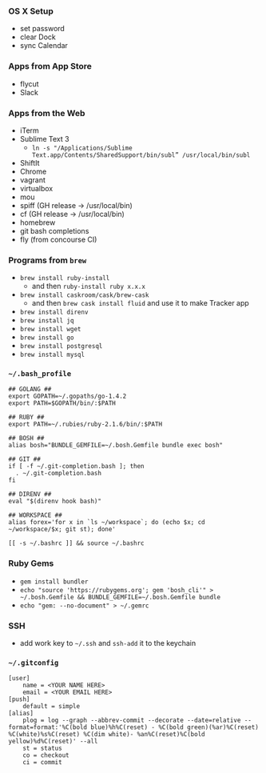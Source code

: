 ### OS X Setup
* set password
* clear Dock
* sync Calendar

### Apps from App Store
* flycut
* Slack

### Apps from the Web
* iTerm
* Sublime Text 3
	* `ln -s "/Applications/Sublime Text.app/Contents/SharedSupport/bin/subl” /usr/local/bin/subl`
* ShiftIt
* Chrome
* vagrant
* virtualbox
* mou
* spiff (GH release -> /usr/local/bin)
* cf (GH release -> /usr/local/bin)
* homebrew
* git bash completions
* fly (from concourse CI)

### Programs from `brew`
* `brew install ruby-install`
	* and then `ruby-install ruby x.x.x`
* `brew install caskroom/cask/brew-cask`
	* and then `brew cask install fluid` and use it to make Tracker app
* `brew install direnv`
* `brew install jq`
* `brew install wget`
* `brew install go`
* `brew install postgresql`
* `brew install mysql`

### `~/.bash_profile`
```
## GOLANG ##
export GOPATH=~/.gopaths/go-1.4.2
export PATH=$GOPATH/bin/:$PATH

## RUBY ##
export PATH=~/.rubies/ruby-2.1.6/bin/:$PATH

## BOSH ##
alias bosh="BUNDLE_GEMFILE=~/.bosh.Gemfile bundle exec bosh"

## GIT ##
if [ -f ~/.git-completion.bash ]; then
  . ~/.git-completion.bash
fi

## DIRENV ##
eval "$(direnv hook bash)"

## WORKSPACE ##
alias forex='for x in `ls ~/workspace`; do (echo $x; cd ~/workspace/$x; git st); done'

[[ -s ~/.bashrc ]] && source ~/.bashrc
```

### Ruby Gems
* `gem install bundler`
* `echo "source 'https://rubygems.org'; gem 'bosh_cli'" > ~/.bosh.Gemfile && BUNDLE_GEMFILE=~/.bosh.Gemfile bundle`
* `echo "gem: --no-document" > ~/.gemrc`

### SSH
* add work key to `~/.ssh` and `ssh-add` it to the keychain

### `~/.gitconfig`
```
[user]
	name = <YOUR NAME HERE>
	email = <YOUR EMAIL HERE>
[push]
	default = simple
[alias]
	plog = log --graph --abbrev-commit --decorate --date=relative --format=format:'%C(bold blue)%h%C(reset) - %C(bold green)(%ar)%C(reset) %C(white)%s%C(reset) %C(dim white)- %an%C(reset)%C(bold yellow)%d%C(reset)' --all
	st = status
	co = checkout
	ci = commit
```